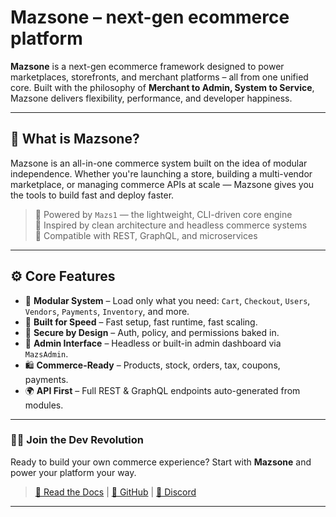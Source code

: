 # Mazsone – next-gen ecommerce platform

**Mazsone** is a next-gen ecommerce framework designed to power marketplaces, storefronts, and merchant platforms – all from one unified core. Built with the philosophy of **Merchant to Admin, System to Service**, Mazsone delivers flexibility, performance, and developer happiness.

---

## 🔧 What is Mazsone?

Mazsone is an all-in-one commerce system built on the idea of modular independence. Whether you're launching a store, building a multi-vendor marketplace, or managing commerce APIs at scale — Mazsone gives you the tools to build fast and deploy faster.

> 🔸 Powered by `Mazs1` — the lightweight, CLI-driven core engine  
> 🔸 Inspired by clean architecture and headless commerce systems  
> 🔸 Compatible with REST, GraphQL, and microservices

---

## ⚙️ Core Features

- 🧩 **Modular System** – Load only what you need: `Cart`, `Checkout`, `Users`, `Vendors`, `Payments`, `Inventory`, and more.
- 🚀 **Built for Speed** – Fast setup, fast runtime, fast scaling.
- 🔐 **Secure by Design** – Auth, policy, and permissions baked in.
- 🧠 **Admin Interface** – Headless or built-in admin dashboard via `MazsAdmin`.
- 🛍️ **Commerce-Ready** – Products, stock, orders, tax, coupons, payments.
- 🌍 **API First** – Full REST & GraphQL endpoints auto-generated from modules.

---

### 👨‍💻 Join the Dev Revolution

Ready to build your own commerce experience?
Start with **Mazsone** and power your platform your way.

> [📖 Read the Docs](#) | [🚀 GitHub](#) | [💬 Discord](#)

---
